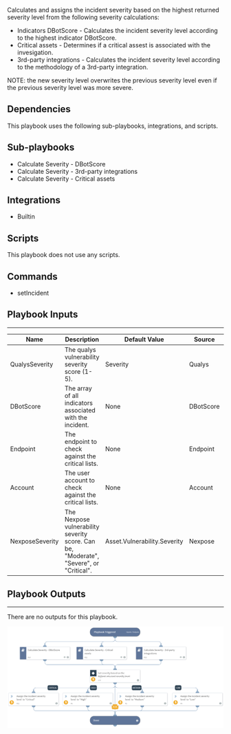 Calculates and assigns the incident severity based on the highest returned severity level from the following severity calculations:

* Indicators DBotScore - Calculates the incident severity level according to the highest indicator DBotScore.
* Critical assets - Determines if a critical assest is associated with the invesigation.
* 3rd-party integrations - Calculates the incident severity level according to the methodology of a 3rd-party integration.

NOTE: the new severity level overwrites the previous severity level even if the previous severity level was more severe.

## Dependencies
This playbook uses the following sub-playbooks, integrations, and scripts.

## Sub-playbooks
* Calculate Severity - DBotScore
* Calculate Severity - 3rd-party integrations
* Calculate Severity - Critical assets

## Integrations
* Builtin

## Scripts
This playbook does not use any scripts.

## Commands
* setIncident

## Playbook Inputs
---

| **Name** | **Description** | **Default Value** | **Source** | **Required** |
| --- | --- | --- | --- | --- |
| QualysSeverity | The qualys vulnerability severity score (1-5). | Severity | Qualys | Optional |
| DBotScore | The array of all indicators associated with the incident.  | None | DBotScore | Optional |
| Endpoint | The endpoint to check against the critical lists. | None | Endpoint | Optional |
| Account | The user account to check against the critical lists. | None | Account | Optional |
| NexposeSeverity | The Nexpose vulnerability severity score. Can be, "Moderate", "Severe", or "Critical". | Asset.Vulnerability.Severity | Nexpose | Optional |

## Playbook Outputs
---
There are no outputs for this playbook.

![Calculate_Severity_Generic](https://raw.githubusercontent.com/demisto/content/1bdd5229392bd86f0cc58265a24df23ee3f7e662/docs/images/playbooks/Calculate_Severity_Generic.png)

